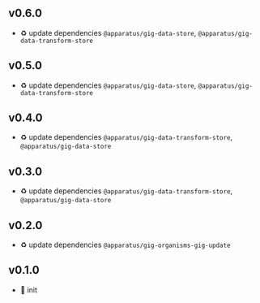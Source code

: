## v0.6.0

* ♻️ update dependencies `@apparatus/gig-data-store`, `@apparatus/gig-data-transform-store`

## v0.5.0

* ♻️ update dependencies `@apparatus/gig-data-store`, `@apparatus/gig-data-transform-store`

## v0.4.0

* ♻️ update dependencies `@apparatus/gig-data-transform-store`, `@apparatus/gig-data-store`

## v0.3.0

* ♻️ update dependencies `@apparatus/gig-data-transform-store`, `@apparatus/gig-data-store`

## v0.2.0

* ♻️ update dependencies `@apparatus/gig-organisms-gig-update`

## v0.1.0

* 🐣 init
